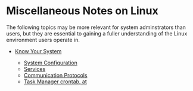 # Miscellaneous Notes on Linux

The following topics may be more relevant for system adminstrators than users, but they are
essential to gaining a fuller understanding of the Linux environment users operate in.

* [Know Your System](know-your-system.md)
  * [System Configuration](system-config.md)
  * [Services](services.md)
  * [Communication Protocols](protocols.md)
  * [Task Manager crontab, at](scheduling-cron.md)


  <!--
* [Working with Processes](learning-linux/misc/processes.md)
* [Services](learning-linux/misc/services.md)
* [System Configuration](learning-linux/misc/system-config.md)
* [Communication Protocols](learning-linux/misc/protocols.md)
* [Task Manager \(crontab, at\)](learning-linux/misc/scheduling-cron.md)
-->
